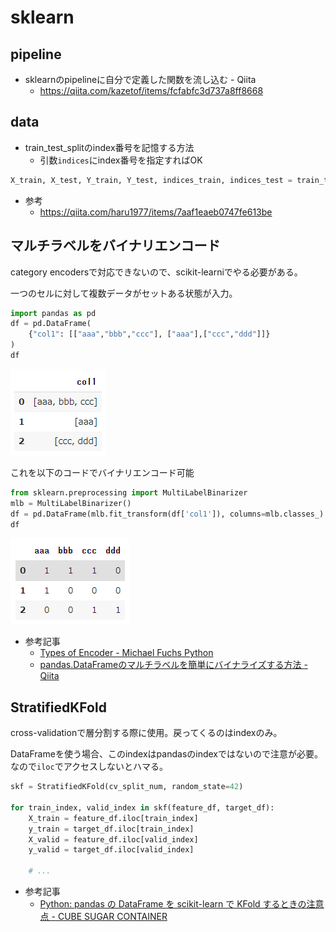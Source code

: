# sklearn

## pipeline

- sklearnのpipelineに自分で定義した関数を流し込む - Qiita
  - https://qiita.com/kazetof/items/fcfabfc3d737a8ff8668

## data

- train_test_splitのindex番号を記憶する方法
  - 引数`indices`にindex番号を指定すればOK

```python
X_train, X_test, Y_train, Y_test, indices_train, indices_test = train_test_split(X, Y, indices, test_size=0.33)
```

- 参考
  - https://qiita.com/haru1977/items/7aaf1eaeb0747fe613be

## マルチラベルをバイナリエンコード

category encodersで対応できないので、scikit-learniでやる必要がある。

一つのセルに対して複数データがセットある状態が入力。

```python
import pandas as pd
df = pd.DataFrame(
    {"col1": [["aaa","bbb","ccc"], ["aaa"],["ccc","ddd"]]}
)
df
```
![](./img/scikitlearn_2022-10-18-22-44-17.png)

これを以下のコードでバイナリエンコード可能

```python
from sklearn.preprocessing import MultiLabelBinarizer
mlb = MultiLabelBinarizer()
df = pd.DataFrame(mlb.fit_transform(df['col1']), columns=mlb.classes_)
df
```
![](./img/scikitlearn_2022-10-18-22-46-18.png)

- 参考記事
  - [Types of Encoder - Michael Fuchs Python](https://michael-fuchs-python.netlify.app/2019/06/16/types-of-encoder/#multilabelbinarizer)
  - [pandas.DataFrameのマルチラベルを簡単にバイナライズする方法 - Qiita](https://qiita.com/maechanneler/items/b6a06a9e296f02af0801)

## StratifiedKFold

cross-validationで層分割する際に使用。戻ってくるのはindexのみ。

DataFrameを使う場合、このindexはpandasのindexではないので注意が必要。なので`iloc`でアクセスしないとハマる。

```python
skf = StratifiedKFold(cv_split_num, random_state=42)

for train_index, valid_index in skf(feature_df, target_df):
    X_train = feature_df.iloc[train_index]
    y_train = target_df.iloc[train_index]
    X_valid = feature_df.iloc[valid_index]
    y_valid = target_df.iloc[valid_index]

    # ...
```

- 参考記事
  - [Python: pandas の DataFrame を scikit-learn で KFold するときの注意点 - CUBE SUGAR CONTAINER](https://blog.amedama.jp/entry/2018/06/21/235951)